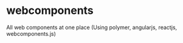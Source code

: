 # webcomponents
All web components at one place (Using polymer, angularjs, reactjs, webcomponents.js)
